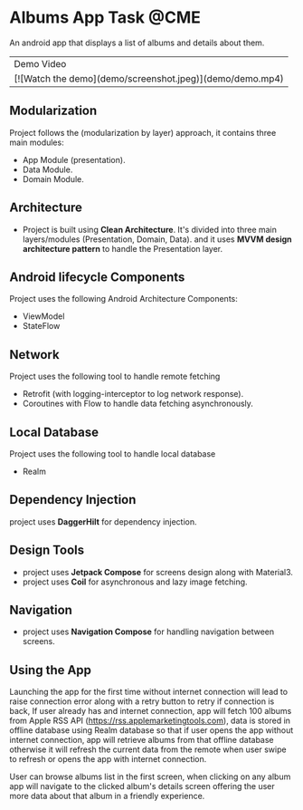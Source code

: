 # Albums App Task @CME
An android app that displays a list of albums and details about them.

<table>
  <tr>
    <td>Demo Video</td>
  </tr>
  <tr>
    <td>[![Watch the demo](demo/screenshot.jpeg)](demo/demo.mp4)</td>
  </tr>
 </table>

## Modularization
Project follows the (modularization by layer) approach, it contains three main modules:
* App Module (presentation).
* Data Module.
* Domain Module.

## Architecture
* Project is built using **Clean Architecture**. It's divided into three main layers/modules (Presentation, Domain, Data).
and it uses **MVVM design architecture pattern** to handle the Presentation layer.

## Android lifecycle Components
Project uses the following Android Architecture Components:
* ViewModel
* StateFlow

## Network
Project uses the following tool to handle remote fetching
* Retrofit (with logging-interceptor to log network response).
* Coroutines with Flow to handle data fetching asynchronously.

## Local Database
Project uses the following tool to handle local database
* Realm

## Dependency Injection
project uses **DaggerHilt** for dependency injection.

## Design Tools
* project uses **Jetpack Compose** for screens design along with Material3.
* project uses **Coil** for asynchronous and lazy image fetching.

## Navigation
* project uses **Navigation Compose** for handling navigation between screens. 

## Using the App
Launching the app for the first time without internet connection will lead to raise connection error along with a retry button to retry if connection is back,
If user already has and internet connection, app will fetch 100 albums from Apple RSS API (https://rss.applemarketingtools.com), data is stored in offline database using
Realm database so that if user opens the app without internet connection, app will retrieve albums from that offline database otherwise it will refresh the current
data from the remote when user swipe to refresh or opens the app with internet connection.

User can browse albums list in the first screen, when clicking on any album app will navigate to the clicked album's details screen offering the user more data about 
that album in a friendly experience.
